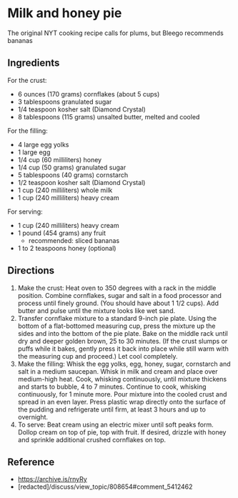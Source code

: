 # Milk and honey pie
The original NYT cooking recipe calls for plums, but Bleego recommends bananas

## Ingredients

For the crust:
- 6 ounces (170 grams) cornflakes (about 5 cups) 
- 3 tablespoons granulated sugar
- 1/4 teaspoon kosher salt (Diamond Crystal)
- 8 tablespoons (115 grams) unsalted butter, melted and cooled 

For the filling:
- 4 large egg yolks
- 1 large egg
- 1/4 cup (60 milliliters) honey
- 1/4 cup (50 grams) granulated sugar 
- 5 tablespoons (40 grams) cornstarch
- 1/2 teaspoon kosher salt (Diamond Crystal)
- 1 cup (240 milliliters) whole milk
- 1 cup (240 milliliters) heavy cream

For serving:
- 1 cup (240 milliliters) heavy cream 
- 1 pound (454 grams) any fruit
  - recommended: sliced bananas
- 1 to 2 teaspoons honey (optional)

## Directions

1. Make the crust: Heat oven to 350 degrees with a rack in the middle position. Combine cornflakes, sugar and salt in a food processor and process until finely ground. (You should have about 1 1/2 cups). Add butter and pulse until the mixture looks like wet sand.
2. Transfer cornflake mixture to a standard 9-inch pie plate. Using the bottom of a flat-bottomed measuring cup, press the mixture up the sides and into the bottom of the pie plate. Bake on the middle rack until dry and deeper golden brown, 25 to 30 minutes. (If the crust slumps or puffs while it bakes, gently press it back into place while still warm with the measuring cup and proceed.) Let cool completely. 
3. Make the filling: Whisk the egg yolks, egg, honey, sugar, cornstarch and salt in a medium saucepan. Whisk in milk and cream and place over medium-high heat. Cook, whisking continuously, until mixture thickens and starts to bubble, 4 to 7 minutes. Continue to cook, whisking continuously, for 1 minute more. Pour mixture into the cooled crust and spread in an even layer. Press plastic wrap directly onto the surface of the pudding and refrigerate until firm, at least 3 hours and up to overnight. 
4. To serve: Beat cream using an electric mixer until soft peaks form. Dollop cream on top of pie, top with fruit. If desired, drizzle with honey and sprinkle additional crushed cornflakes on top.

## Reference
- <https://archive.is/rnyRy>
- [redacted]/discuss/view_topic/808654#comment_5412462